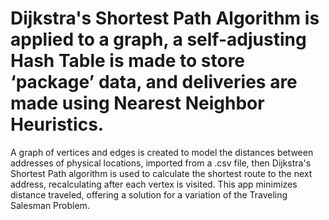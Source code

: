 # Dijkstra's Shortest Path Algorithm is applied to a graph, a self-adjusting Hash Table is made to store ‘package’ data, and deliveries are made using Nearest Neighbor Heuristics.
 A graph of vertices and edges is created to model the distances between addresses of physical locations, imported from a .csv file, then Dijkstra's Shortest Path algorithm is used to calculate the shortest route to the next address, recalculating after each vertex is visited. This app minimizes distance traveled, offering a solution for a variation of the Traveling Salesman Problem.
